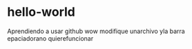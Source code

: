 # hello-world
Aprendiendo a usar github
wow modifique unarchivo yla barra epaciadorano quierefuncionar 
